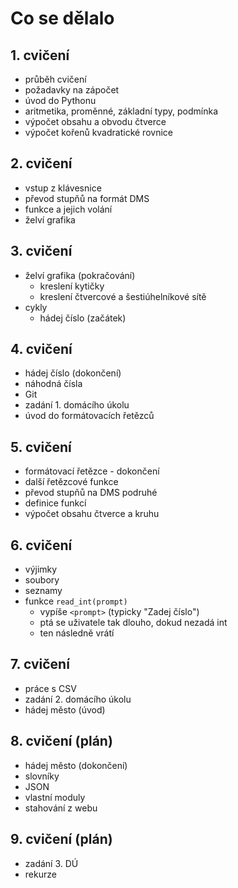 # Co se dělalo

## 1. cvičení
* průběh cvičení
* požadavky na zápočet
* úvod do Pythonu
* aritmetika, proměnné, základní typy, podmínka
* výpočet obsahu a obvodu čtverce
* výpočet kořenů kvadratické rovnice

## 2. cvičení
* vstup z klávesnice
* převod stupňů na formát DMS
* funkce a jejich volání
* želví grafika

## 3. cvičení
* želví grafika (pokračování)
  * kreslení kytičky
  * kreslení čtvercové a šestiúhelníkové sítě
* cykly
  * hádej číslo (začátek)

## 4. cvičení
* hádej číslo (dokončení)
* náhodná čísla
* Git
* zadání 1. domácího úkolu
* úvod do formátovacích řetězců

## 5. cvičení
* formátovací řetězce - dokončení
* další řetězcové funkce
* převod stupňů na DMS podruhé
* definice funkcí
* výpočet obsahu čtverce a kruhu

## 6. cvičení
* výjimky
* soubory
* seznamy
* funkce `read_int(prompt)`
  * vypíše `<prompt>` (typicky "Zadej číslo")
  * ptá se uživatele tak dlouho, dokud nezadá int
  * ten následně vrátí

## 7. cvičení
* práce s CSV
* zadání 2. domácího úkolu
* hádej město (úvod)

## 8. cvičení (plán)
* hádej město (dokončení)
* slovníky
* JSON
* vlastní moduly
* stahování z webu

## 9. cvičení (plán)
* zadání 3. DÚ
* rekurze

